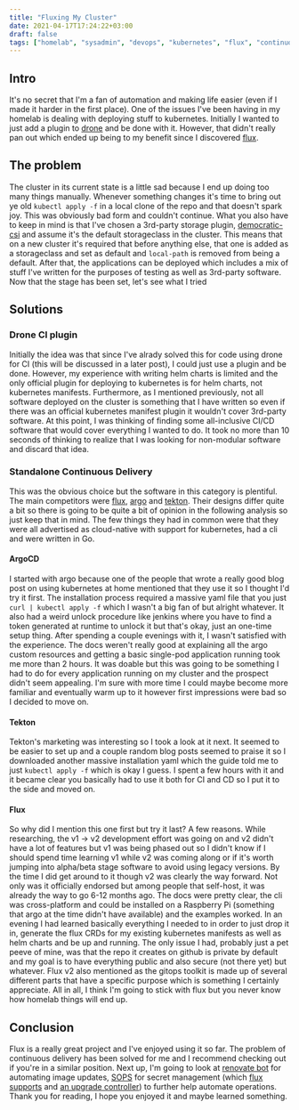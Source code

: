 ```yaml
---
title: "Fluxing My Cluster"
date: 2021-04-17T17:24:22+03:00
draft: false
tags: ["homelab", "sysadmin", "devops", "kubernetes", "flux", "continuous deployment"]
---
```


## Intro
It's no secret that I'm a fan of automation and making life easier (even if I made it harder in the first place).
One of the issues I've been having in my homelab is dealing with deploying stuff to kubernetes.
Initially I wanted to just add a plugin to [drone](https://www.drone.io/) and be done with it.
However, that didn't really pan out which ended up being to my benefit since I discovered [flux](https://toolkit.fluxcd.io/).

## The problem
The cluster in its current state is a little sad because I end up doing too many things manually.
Whenever something changes it's time to bring out ye old `kubectl apply -f` in a local clone of the repo and that doesn't spark joy.
This was obviously bad form and couldn't continue.
What you also have to keep in mind is that I've chosen a 3rd-party storage plugin, [democratic-csi]() and assume it's the default storageclass in the cluster.
This means that on a new cluster it's required that before anything else, that one is added as a storageclass and set as default and `local-path` is removed from being a default.
After that, the applications can be deployed which includes a mix of stuff I've written for the purposes of testing as well as 3rd-party software.
Now that the stage has been set, let's see what I tried

## Solutions

### Drone CI plugin
Initially the idea was that since I've alrady solved this for code using drone for CI (this will be discussed in a later post), I could just use a plugin and be done.
However, my experience with writing helm charts is limited and the only official plugin for deploying to kubernetes is for helm charts, not kubernetes manifests.
Furthermore, as I mentioned previously, not all software deployed on the cluster is something that I have written so even if there was an official kubernetes manifest plugin it wouldn't cover 3rd-party software.
At this point, I was thinking of finding some all-inclusive CI/CD software that would cover everything I wanted to do.
It took no more than 10 seconds of thinking to realize that I was looking for non-modular software and discard that idea.

### Standalone Continuous Delivery
This was the obvious choice but the software in this category is plentiful.
The main competitors were [flux](https://toolkit.fluxcd.io/), [argo](https://argoproj.github.io/projects/argo-cd/) and [tekton](https://tekton.dev/).
Their designs differ quite a bit so there is going to be quite a bit of opinion in the following analysis so just keep that in mind.
The few things they had in common were that they were all advertised as cloud-native with support for kubernetes, had a cli and were written in Go.

#### ArgoCD
I started with argo because one of the people that wrote a really good blog post on using kubernetes at home mentioned that they use it so I thought I'd try it first.
The installation process required a massive yaml file that you just `curl | kubectl apply -f` which I wasn't a big fan of but alright whatever.
It also had a weird unlock procedure like jenkins where you have to find a token generated at runtime to unlock it but that's okay, just an one-time setup thing.
After spending a couple evenings with it, I wasn't satisfied with the experience.
The docs weren't really good at explaining all the argo custom resources and getting a basic single-pod application running took me more than 2 hours.
It was doable but this was going to be something I had to do for every application running on my cluster and the prospect didn't seem appealing.
I'm sure with more time I could maybe become more familiar and eventually warm up to it however first impressions were bad so I decided to move on.

#### Tekton
Tekton's marketing was interesting so I took a look at it next.
It seemed to be easier to set up and a couple random blog posts seemed to praise it so I downloaded another massive installation yaml which the guide told me to just `kubectl apply -f` which is okay I guess.
I spent a few hours with it and it became clear you basically had to use it both for CI and CD so I put it to the side and moved on.

#### Flux
So why did I mention this one first but try it last?
A few reasons.
While researching, the v1 -> v2 development effort was going on and v2 didn't have a lot of features but v1 was being phased out so I didn't know if I should spend time learning v1 while v2 was coming along or if it's worth jumping into alpha/beta stage software to avoid using legacy versions.
By the time I did get around to it though v2 was clearly the way forward.
Not only was it officially endorsed but among people that self-host, it was already the way to go 6-12 months ago.
The docs were pretty clear, the cli was cross-platform and could be installed on a Raspberry Pi (something that argo at the time didn't have available) and the examples worked.
In an evening I had learned basically everything I needed to in order to just drop it in, generate the flux CRDs for my existing kubernetes manifests as well as helm charts and be up and running.
The only issue I had, probably just a pet peeve of mine, was that the repo it creates on github is private by default and my goal is to have everything public and also secure (not there yet) but whatever.
Flux v2 also mentioned as the gitops toolkit is made up of several different parts that have a specific purpose which is something I certainly appreciate.
All in all, I think I'm going to stick with flux but you never know how homelab things will end up.

## Conclusion
Flux is a really great project and I've enjoyed using it so far.
The problem of continuous delivery has been solved for me and I recommend checking out if you're in a similar position.
Next up, I'm going to look at [renovate bot](https://renovatebot.com/) for automating image updates, [SOPS](https://github.com/mozilla/sops) for secret management (which [flux supports](https://toolkit.fluxcd.io/guides/mozilla-sops/) and [an upgrade controller](https://github.com/rancher/system-upgrade-controller)) to further help automate operations.
Thank you for reading, I hope you enjoyed it and maybe learned something.
